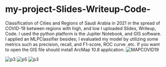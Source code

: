 # my-project-Slides-Writeup-Code-
Classification of Cities and Regions of Saudi Arabia in 2021 in the spread of COVID-19 between regions with high, and low
I uploaded Slides, Writeup, Code. 
I used the python platform is the Jupiter Notebook, and GIS software. 
I applied an MLPClassifier besides; I evaluated my model by utilizing some metrics such as precision, recall, and F1-score, ROC curve .etc.
If you want to open the GIS file should install ArcMap 10.8 application. 
![MAPCOVID19](https://user-images.githubusercontent.com/74384259/138259086-7d02edb7-450c-41c1-87a3-3ed0a94d2dfb.png)

![p3](https://user-images.githubusercontent.com/74384259/138259200-73a87f8b-a4f4-4e5c-a100-1f204412491d.png)
![p5](https://user-images.githubusercontent.com/74384259/138259271-53d95333-b8d2-482a-b7f6-a8db4fc74c09.png)
![p3](https://user-images.githubusercontent.com/74384259/138259298-3ba4a27c-6323-49e4-a735-eef49567f8d3.png)
